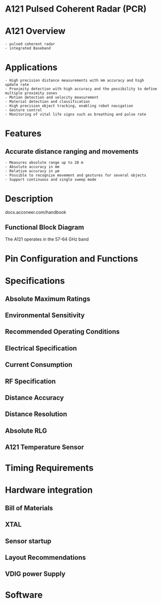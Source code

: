 # A121 Pulsed Coherent Radar (PCR)

# A121 Overview
    - pulsed coherent radar
    - integrated Baseband
# Applications
    - High precision distance measurements with mm accuracy and high update rate
    - Proximity detection with high accuracy and the possibility to define multiple proximity zones
    - Motion detection and velocity measurement
    - Material detection and classification
    - High precision object tracking, enabling robot navigation
    - Gesture control
    - Monitoring of vital life signs such as breathing and pulse rate    
# Features    
## Accurate distance ranging and movements
    - Measures absolute range up to 20 m
    - Absolute accuracy in mm
    - Relative accuracy in µm
    - Possible to recognize movement and gestures for several objects
    - Support continuous and single sweep mode

# Description    
docs.acconeer.com/handbook
## Functional Block Diagram
The A121 operates in the 57-64 GHz band

# Pin Configuration and Functions

# Specifications
## Absolute Maximum Ratings
## Environmental Sensitivity
## Recommended Operating Conditions
## Electrical Specification
## Current Consumption
## RF Specification
## Distance Accuracy
## Distance Resolution
## Absolute RLG
## A121 Temperature Sensor

# Timing Requirements
# Hardware integration
## Bill of Materials
## XTAL
## Sensor startup
## Layout Recommendations
## VDIG power Supply

# Software